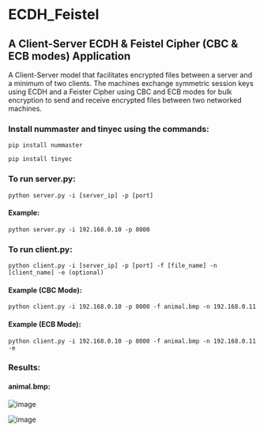 # ECDH_Feistel

## A Client-Server ECDH & Feistel Cipher (CBC & ECB modes) Application

A Client-Server model that facilitates encrypted files between a server and a minimum of two clients. The machines exchange symmetric session keys using ECDH and a Feister Cipher using CBC and ECB modes for bulk encryption to send and receive encrypted files between two networked machines.

### Install nummaster and tinyec using the commands:

```pip install nummaster```

```pip install tinyec```

### To run server.py:

```python server.py -i [server_ip] -p [port]```

#### Example:

```python server.py -i 192.168.0.10 -p 8000```

### To run client.py:

```python client.py -i [server_ip] -p [port] -f [file_name] -n [client_name] -e (optional)```

#### Example (CBC Mode):

```python client.py -i 192.168.0.10 -p 8000 -f animal.bmp -n 192.168.0.11```

#### Example (ECB Mode):

```python client.py -i 192.168.0.10 -p 8000 -f animal.bmp -n 192.168.0.11 -e```

### Results:

#### animal.bmp:

![image](https://github.com/eunsaemy/ECDH_Feistel/assets/45950166/daff9a7c-fb54-44e7-bc8c-5dc47ba106ea)

![image](https://github.com/eunsaemy/ECDH_Feistel/assets/45950166/3a542f73-fbb2-4945-a420-17e77dc84bba)
